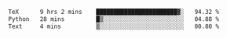 <!--START_SECTION:waka-->

```txt
TeX      9 hrs 2 mins    ███████████████████████▓░   94.32 %
Python   28 mins         █▒░░░░░░░░░░░░░░░░░░░░░░░   04.88 %
Text     4 mins          ▒░░░░░░░░░░░░░░░░░░░░░░░░   00.80 %
```

<!--END_SECTION:waka-->
